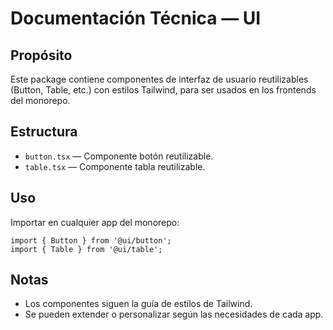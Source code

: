 # Documentación Técnica — UI

## Propósito

Este package contiene componentes de interfaz de usuario reutilizables (Button, Table, etc.) con estilos Tailwind, para ser usados en los frontends del monorepo.

## Estructura
- `button.tsx` — Componente botón reutilizable.
- `table.tsx` — Componente tabla reutilizable.

## Uso

Importar en cualquier app del monorepo:

```tsx
import { Button } from '@ui/button';
import { Table } from '@ui/table';
```

## Notas
- Los componentes siguen la guía de estilos de Tailwind.
- Se pueden extender o personalizar según las necesidades de cada app.
